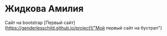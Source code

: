 # Жидкова Амилия
Сайт на bootstrap
[Первый сайт](https://genderlesschild.github.io/project1/"Мой первый сайт на бустрап")
